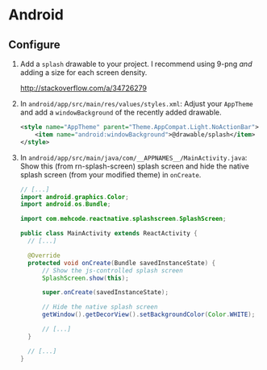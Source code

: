 # Android

## Configure

1. Add a `splash` drawable to your project. I recommend using 9-png _and_ adding a size for each screen density.

    http://stackoverflow.com/a/34726279

2. In `android/app/src/main/res/values/styles.xml`: Adjust your `AppTheme` and add a `windowBackground` of the recently added drawable.

    ```xml
    <style name="AppTheme" parent="Theme.AppCompat.Light.NoActionBar">
        <item name="android:windowBackground">@drawable/splash</item>
    </style>
    ```

3. In `android/app/src/main/java/com/__APPNAMES__/MainActivity.java`: Show this (from rn-splash-screen) splash screen and hide
   the native splash screen (from your modified theme) in `onCreate`.

    ```java
    // [...]
    import android.graphics.Color;
    import android.os.Bundle;

    import com.mehcode.reactnative.splashscreen.SplashScreen;
    
    public class MainActivity extends ReactActivity {
      // [...]
    
      @Override
      protected void onCreate(Bundle savedInstanceState) {
          // Show the js-controlled splash screen
          SplashScreen.show(this);

          super.onCreate(savedInstanceState);

          // Hide the native splash screen
          getWindow().getDecorView().setBackgroundColor(Color.WHITE);

          // [...]
      }

      // [...]
    }
    ```

